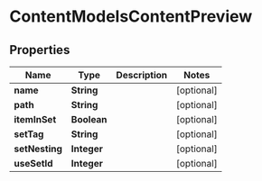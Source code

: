 
# ContentModelsContentPreview

## Properties
Name | Type | Description | Notes
------------ | ------------- | ------------- | -------------
**name** | **String** |  |  [optional]
**path** | **String** |  |  [optional]
**itemInSet** | **Boolean** |  |  [optional]
**setTag** | **String** |  |  [optional]
**setNesting** | **Integer** |  |  [optional]
**useSetId** | **Integer** |  |  [optional]



